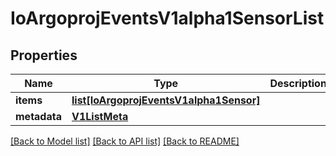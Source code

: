 # IoArgoprojEventsV1alpha1SensorList

## Properties
Name | Type | Description | Notes
------------ | ------------- | ------------- | -------------
**items** | [**list[IoArgoprojEventsV1alpha1Sensor]**](IoArgoprojEventsV1alpha1Sensor.md) |  | [optional] 
**metadata** | [**V1ListMeta**](V1ListMeta.md) |  | [optional] 

[[Back to Model list]](../README.md#documentation-for-models) [[Back to API list]](../README.md#documentation-for-api-endpoints) [[Back to README]](../README.md)


